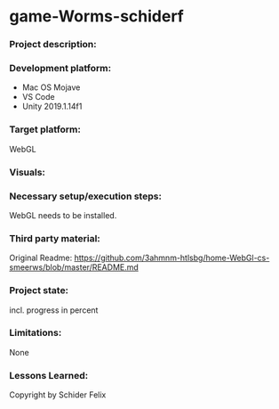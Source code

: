 # game-Worms-schiderf

### Project description: 


### Development platform: 

* Mac OS Mojave
* VS Code
* Unity 2019.1.14f1


### Target platform: 
WebGL

### Visuals: 


### Necessary setup/execution steps: 
WebGL needs to be installed. 

### Third party material: 
Original Readme: https://github.com/3ahmnm-htlsbg/home-WebGl-cs-smeerws/blob/master/README.md

### Project state: 
incl. progress in percent 


### Limitations: 

None

### Lessons Learned: 



Copyright by Schider Felix